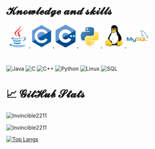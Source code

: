 # 𝓚𝓷𝓸𝔀𝓵𝓮𝓭𝓰𝓮 𝓪𝓷𝓭 𝓼𝓴𝓲𝓵𝓵𝓼
<p align="left"> 
<a href="https://www.java.com" target="_blank"> <img src="https://raw.githubusercontent.com/devicons/devicon/master/icons/java/java-original.svg" alt="java" width="60" height="60"/> </a>
<a href="https://docs.microsoft.com/de-de/cpp/c-language/" target="_blank"> <img src="https://raw.githubusercontent.com/devicons/devicon/master/icons/c/c-original.svg" alt="c" width="60" height="60"/> </a>
<a href="https://docs.microsoft.com/de-de/cpp/cpp" target="_blank"> <img src="https://raw.githubusercontent.com/devicons/devicon/master/icons/cplusplus/cplusplus-original.svg" alt="cplusplus" width="60" height="60"/> </a>
<a href="https://www.python.org/" target="_blank"> <img src="https://raw.githubusercontent.com/devicons/devicon/master/icons/python/python-original.svg" alt="python" width="60" height="60"/> </a>
<a href="https://www.linux.org/" target="_blank"> <img src="https://raw.githubusercontent.com/devicons/devicon/master/icons/linux/linux-original.svg" alt="linux" width="60" height="60"/> </a>
<a href="https://www.mysql.com/" target="_blank"> <img src="https://raw.githubusercontent.com/devicons/devicon/master/icons/mysql/mysql-original-wordmark.svg" alt="mysql" width="60" height="60"/> </a> </p><br />

![Java](https://img.shields.io/badge/java-Advanced-green)
![C](https://img.shields.io/badge/c-Beginner-purple)
![C++](https://img.shields.io/badge/c++-Beginner-purple)
![Python](https://img.shields.io/badge/python-Beginner-purple)
![Linux](https://img.shields.io/badge/linux-Beginner-purple)
![SQL](https://img.shields.io/badge/sql-Good-yellow)

# 📈 𝓖𝓲𝓽𝓗𝓾𝓫 𝓢𝓽𝓪𝓽𝓼
<p>        
<img align="center" src="https://github-readme-stats.vercel.app/api?username=Invincible2211&theme=transparent&show_icons=true&locale=de&count_private=true" alt="Invincible2211" />
</p>

<img align="center" src="https://github-readme-streak-stats.herokuapp.com/?user=Invincible2211&&theme=transparent" alt="Invincible2211" />

[![Top Langs](https://github-readme-stats.vercel.app/api/top-langs/?username=Invincible2211&theme=transparent)](https://github.com/anuraghazra/github-readme-stats)

